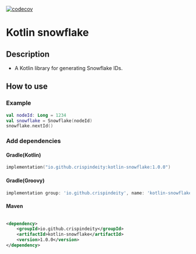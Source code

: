 [![codecov](https://codecov.io/gh/crispin-lab/kotlin-snowflake/graph/badge.svg?token=TOIO3MUBMA)](https://codecov.io/gh/crispin-lab/kotlin-snowflake)

# Kotlin snowflake

## Description

- A Kotlin library for generating Snowflake IDs.

## How to  use

### Example

```kotlin
val nodeId: Long = 1234
val snowflake = Snowflake(nodeId)
snowflake.nextId()
```

### Add dependencies

#### Gradle(Kotlin)

```kotlin
implementation("io.github.crispindeity:kotlin-snowflake:1.0.0")
```

#### Gradle(Groovy)

```groovy
implementation group: 'io.github.crispindeity', name: 'kotlin-snowflake', version: '1.0.0'
```

#### Maven

```xml

<dependency>
    <groupId>io.github.crispindeity</groupId>
    <artifactId>kotlin-snowflake</artifactId>
    <version>1.0.0</version>
</dependency>
```
